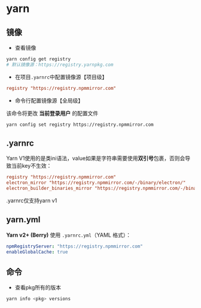 # yarn

## 镜像

- 查看镜像

```sh
yarn config get registry
# 默认镜像源：https://registry.yarnpkg.com
```

- 在项目`.yarnrc`中配置镜像源【项目级】

```ini [.yarnrc]
registry "https://registry.npmmirror.com"
```

- 命令行配置镜像源【全局级】

该命令将更改 **当前登录用户** 的配置文件

``` sh
yarn config set registry https://registry.npmmirror.com
```





## .yarnrc

Yarn V1使用的是类ini语法，value如果是字符串需要使用**双引号**包裹，否则会导致当前key不生效：

```ini
registry "https://registry.npmmirror.com"
electron_mirror "https://registry.npmmirror.com/-/binary/electron/"
electron_builder_binaries_mirror "https://registry.npmmirror.com/-/binary/electron-builder-binaries/"
```

.yarnrc仅支持yarn v1



## yarn.yml

**Yarn v2+ (Berry)** 使用 `.yarnrc.yml`（YAML 格式）：

```yaml
npmRegistryServer: "https://registry.npmmirror.com"
enableGlobalCache: true
```

## 命令

- 查看pkg所有的版本

```sh
yarn info <pkg> versions
```



